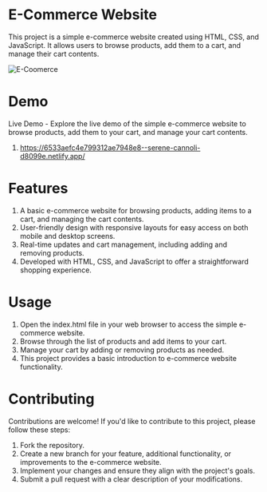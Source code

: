 # E-Commerce Website

This project is a simple e-commerce website created using HTML, CSS, and JavaScript. It allows users to browse products, add them to a cart, and manage their cart contents.

![E-Coomerce](https://github.com/UmitAygunn/E-Commerce/assets/140657845/79d38d82-7a3f-49de-b68f-bed9a5bf054e)
# Demo

Live Demo - Explore the live demo of the simple e-commerce website to browse products, add them to your cart, and manage your cart contents.
1) https://6533aefc4e799312ae7948e8--serene-cannoli-d8099e.netlify.app/

# Features

1) A basic e-commerce website for browsing products, adding items to a cart, and managing the cart contents.
2) User-friendly design with responsive layouts for easy access on both mobile and desktop screens.
3) Real-time updates and cart management, including adding and removing products.
4) Developed with HTML, CSS, and JavaScript to offer a straightforward shopping experience.

# Usage

1) Open the index.html file in your web browser to access the simple e-commerce website.
2) Browse through the list of products and add items to your cart.
3) Manage your cart by adding or removing products as needed.
4) This project provides a basic introduction to e-commerce website functionality.

# Contributing
Contributions are welcome! If you'd like to contribute to this project, please follow these steps:

1) Fork the repository.
2) Create a new branch for your feature, additional functionality, or improvements to the e-commerce website.
3) Implement your changes and ensure they align with the project's goals.
4) Submit a pull request with a clear description of your modifications.
